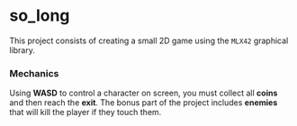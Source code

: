 # so_long

This project consists of creating a small 2D game using the `MLX42` graphical library.

### Mechanics

Using **WASD** to control a character on screen, you must collect all **coins** and then reach the **exit**. The bonus part of the project includes **enemies** that will kill the player if they touch them.
